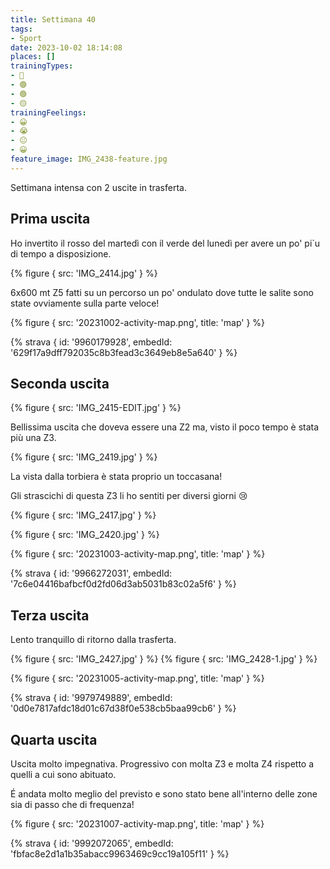 ```yaml
---
title: Settimana 40
tags:
- Sport
date: 2023-10-02 18:14:08
places: []
trainingTypes:
- 🔴
- 🟢
- 🟢
- 🟡
trainingFeelings:
- 😀
- 😭
- 😐
- 😀
feature_image: IMG_2438-feature.jpg
---
```


Settimana intensa con 2 uscite in trasferta.

<!--more--> 


## Prima uscita
Ho invertito il rosso del martedì con il verde del lunedì per avere un po' pi`u di tempo a disposizione.

{% figure { src: 'IMG_2414.jpg' } %}

6x600 mt Z5 fatti su un percorso un po' ondulato dove tutte le salite sono state ovviamente sulla parte veloce!

{% figure { src: '20231002-activity-map.png', title: 'map' } %}

{% strava { id: '9960179928', embedId: '629f17a9dff792035c8b3fead3c3649eb8e5a640' } %}

## Seconda uscita

{% figure { src: 'IMG_2415-EDIT.jpg' } %}

Bellissima uscita che doveva essere una Z2 ma, visto il poco tempo è stata più una Z3. 

{% figure { src: 'IMG_2419.jpg' } %}

La vista dalla torbiera è stata proprio un toccasana!

Gli strascichi di questa Z3 li ho sentiti per diversi giorni 😢

{% figure { src: 'IMG_2417.jpg' } %}

{% figure { src: 'IMG_2420.jpg' } %}

{% figure { src: '20231003-activity-map.png', title: 'map' } %}

{% strava { id: '9966272031', embedId: '7c6e04416bafbcf0d2fd06d3ab5031b83c02a5f6' } %}

## Terza uscita

Lento tranquillo di ritorno dalla trasferta.

{% figure { src: 'IMG_2427.jpg' } %}
{% figure { src: 'IMG_2428-1.jpg' } %}

{% figure { src: '20231005-activity-map.png', title: 'map' } %}

{% strava { id: '9979749889', embedId: '0d0e7817afdc18d01c67d38f0e538cb5baa99cb6' } %}

## Quarta uscita

Uscita molto impegnativa. Progressivo con molta Z3 e molta Z4 rispetto a quelli a cui sono abituato.

É andata molto meglio del previsto e sono stato bene all'interno delle zone sia di passo che di frequenza!

{% figure { src: '20231007-activity-map.png', title: 'map' } %}

{% strava { id: '9992072065', embedId: 'fbfac8e2d1a1b35abacc9963469c9cc19a105f11' } %}